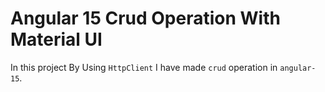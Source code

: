 # Angular 15 Crud Operation With Material UI

In this project By Using `HttpClient` I have made `crud` operation in `angular-15`.

